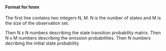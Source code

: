 #### Format for hmm

The first line contains two integers N, M.
N is the number of states and M is the size of
the observation set.

Then N x N numbers describing the state transition probability matrix.
Then N x M numbers describing the emission probabilities.
Then N numbers decribing the initial state probability

